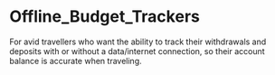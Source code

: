 # Offline_Budget_Trackers
For avid travellers who want the ability to track their withdrawals and deposits with or without a data/internet connection, so their account balance is accurate when traveling.
